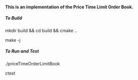 #### This is an implementation of the Price Time Limit Order Book.

##### To Build

mkdir build && cd build && cmake ..

make -j

##### To Run and Test

./priceTimeOrderLimitBook

ctest
